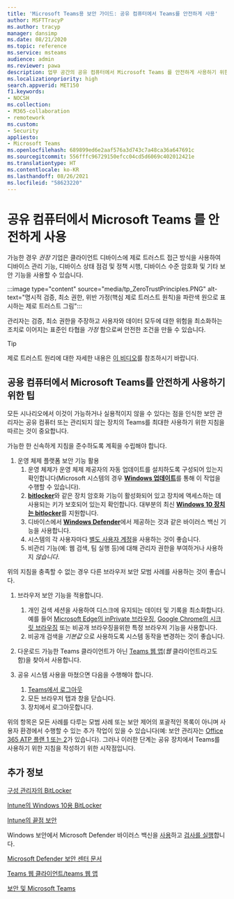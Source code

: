 ```yaml
---
title: 'Microsoft Teams용 보안 가이드: 공유 컴퓨터에서 Teams를 안전하게 사용'
author: MSFTTracyP
ms.author: tracyp
manager: dansimp
ms.date: 08/21/2020
ms.topic: reference
ms.service: msteams
audience: admin
ms.reviewer: pawa
description: 업무 공간의 공유 컴퓨터에서 Microsoft Teams 를 안전하게 사용하기 위한 지침
ms.localizationpriority: high
search.appverid: MET150
f1.keywords:
- NOCSH
ms.collection:
- M365-collaboration
- remotework
ms.custom:
- Security
appliesto:
- Microsoft Teams
ms.openlocfilehash: 689899ed6e2aaf576a3d743c7a48ca36a647691c
ms.sourcegitcommit: 556fffc96729150efcc04cd5d6069c402012421e
ms.translationtype: HT
ms.contentlocale: ko-KR
ms.lasthandoff: 08/26/2021
ms.locfileid: "58623220"
---
```

# <a name="use-microsoft-teams-securely-on-shared-computers"></a>공유 컴퓨터에서 Microsoft Teams 를 안전하게 사용

가능한 경우 *권장* 기업은 클라이언트 디바이스에 제로 트러스트 접근 방식을 사용하여 디바이스 관리 기능, 디바이스 상태 점검 및 정책 시행, 디바이스 수준 암호화 및 기타 보안 기능을 사용할 수 있습니다.

:::image type="content" source="media/tp_ZeroTrustPrinciples.PNG" alt-text="명시적 검증, 최소 권한, 위반 가정(핵심 제로 트러스트 원칙)을 파란색 원으로 표시하는 제로 트러스트 그림":::

관리자는 검증, 최소 권한을 주장하고 사용자와 데이터 모두에 대한 위험을 최소화하는 조치로 이어지는 표준인 타협을 *가정* 함으로써 안전한 조건을 만들 수 있습니다.

> [!TIP]
> 제로 트러스트 원리에 대한 자세한 내용은 [ 이 비디오](/security/ciso-workshop/ciso-workshop-module-3#part-2-zero-trust-definition-and-models-1537)를 참조하시기 바랍니다.

## <a name="tips-for-using-microsoft-teams-securely-from-a-shared-computer"></a>공용 컴퓨터에서 Microsoft Teams를 안전하게 사용하기 위한 팁

모든 시나리오에서 이것이 가능하거나 실용적이지 않을 수 있다는 점을 인식한 보안 관리자는 공유 컴퓨터 또는 관리되지 않는 장치의 Teams를 최대한 사용하기 위한 지침을 따르는 것이 중요합니다.

가능한 한 신속하게 지침을 준수하도록 계획을 수립해야 합니다.

1. 운영 체제 플랫폼 보안 기능 활용
    1. 운영 체제가 운영 체제 제공자의 자동 업데이트를 설치하도록 구성되어 있는지 확인합니다(Microsoft 시스템의 경우 [**Windows 업데이트**](https://support.microsoft.com/help/12373/windows-update-faq)를 통해 이 작업을 수행할 수 있습니다). 
    1. [**bitlocker**](/windows/security/information-protection/bitlocker/bitlocker-overview)와 같은 장치 암호화 기능이 활성화되어 있고 장치에 액세스하는 데 사용되는 키가 보호되어 있는지 확인합니다. 대부분의 최신 [**Windows 10 장치는 bitlocker**](/windows/security/information-protection/bitlocker/bitlocker-device-encryption-overview-windows-10)를 지원합니다. 
    1. 디바이스에서 [**Windows Defender**](/windows/security/threat-protection/microsoft-defender-antivirus/microsoft-defender-antivirus-in-windows-10)에서 제공하는 것과 같은 바이러스 백신 기능을 사용합니다.
    1. 시스템의 각 사용자마다 [별도 사용자 계정](https://support.microsoft.com/help/4026923/windows-10-create-a-local-user-or-administrator-account)을 사용하는 것이 좋습니다.
    1. 비관리 기능(예: 웹 검색, 팀 실행 등)에 대해 관리자 권한을 부여하거나 사용하지 *않습니다*.

위의 지침을 충족할 수 없는 경우 다른 브라우저 보안 모범 사례를 사용하는 것이 좋습니다.

1. 브라우저 보안 기능을 적용합니다.
    1. 개인 검색 세션을 사용하여 디스크에 유지되는 데이터 및 기록을 최소화합니다. 예를 들어 [Microsoft Edge의 inPrivate 브라우징](https://support.microsoft.com/help/4533513/microsoft-edge-browse-inprivate), [Google Chrome의 시크릿 브라우징](https://support.google.com/chrome/answer/95464?co=GENIE.Platform%3DDesktop&hl=en) 또는 비공개 브라우징을위한 특정 브라우저 기능을 사용합니다. 
    1. 비공개 검색을 *기본값* 으로 사용하도록 시스템 동작을 변경하는 것이 좋습니다. 

2. 다운로드 가능한 Teams 클라이언트가 아닌 [Teams 웹 앱](https://teams.microsoft.com)(*웹* 클라이언트라고도 함)을 찾아서 사용합니다.

3. 공유 시스템 사용을 마쳤으면 다음을 수행해야 합니다. 
    1. [Teams에서 로그아웃](https://support.microsoft.com/office/sign-out-of-teams-a6d76e69-e1dd-4bc4-8e5f-04ba48384487)
    1. 모든 브라우저 탭과 창을 닫습니다.
    1. 장치에서 로그아웃합니다.

위의 항목은 모든 사례를 다루는 모범 사례 또는 보안 제어의 포괄적인 목록이 아니며 사용자 환경에서 수행할 수 있는 추가 작업이 있을 수 있습니다(예: 보안 관리자는 [Office 365 ATP 플랜 1 또는 2](/microsoft-365/security/office-365-security/office-365-atp#office-365-atp-plan-1-and-plan-2)가 있습니다). 그러나 이러한 단계는 공유 장치에서 Teams를 사용하기 위한 지침을 작성하기 위한 시작점입니다.

## <a name="more-information"></a>추가 정보

[구성 관리자의 BitLocker](/mem/configmgr/protect/deploy-use/bitlocker/deploy-management-agent)

[Intune의 Windows 10용 BitLocker](/mem/intune/protect/encrypt-devices)

[Intune의 끝점 보안](/mem/intune/protect/endpoint-security)

Windows 보안에서 Microsoft Defender 바이러스 백신을 [사용](/windows/security/threat-protection/microsoft-defender-antivirus/microsoft-defender-security-center-antivirus#ensure-microsoft-defender-antivirus-is-enabled-in-the-windows-security-app)하고 [검사를 실행](/windows/security/threat-protection/microsoft-defender-antivirus/microsoft-defender-security-center-antivirus#run-a-scan-with-the-windows-security-app)합니다.

[Microsoft Defender 보안 센터 문서](/windows/security/threat-protection/microsoft-defender-antivirus/microsoft-defender-security-center-antivirus)

[Teams 웹 클라이언트/teams 웹 앱](./get-clients.md#web-client)

[보안 및 Microsoft Teams](./teams-security-guide.md)
